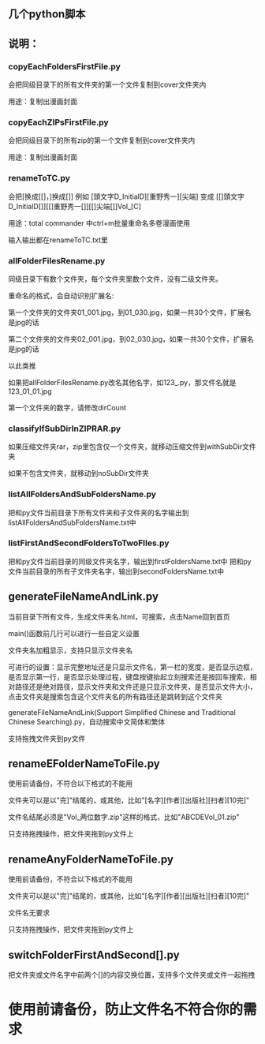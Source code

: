 ## 几个python脚本

## 说明：

### copyEachFoldersFirstFile.py

会把同级目录下的所有文件夹的第一个文件复制到cover文件夹内

用途：复制出漫画封面

### copyEachZIPsFirstFile.py

会把同级目录下的所有zip的第一个文件复制到cover文件夹内

用途：复制出漫画封面

### renameToTC.py

会把[换成[[]，]换成[]]
例如
[頭文字D_InitialD][重野秀一][尖端]
变成
[[]頭文字D_InitialD[]][[]重野秀一[]][[]尖端[]]Vol_[C]

用途：total commander 中ctrl+m批量重命名多卷漫画使用

输入输出都在renameToTC.txt里

### allFolderFilesRename.py

同级目录下有数个文件夹，每个文件夹里数个文件，没有二级文件夹。

重命名的格式，会自动识别扩展名:

第一个文件夹的文件夹01_001.jpg，到01_030.jpg，如果一共30个文件，扩展名是jpg的话

第二个文件夹的文件夹02_001.jpg，到02_030.jpg，如果一共30个文件，扩展名是jpg的话

以此类推

如果把allFolderFilesRename.py改名其他名字，如123_.py，那文件名就是123_01_01.jpg

第一个文件夹的数字，请修改dirCount

### classifyIfSubDirInZIPRAR.py

如果压缩文件夹rar，zip里包含仅一个文件夹，就移动压缩文件到withSubDir文件夹

如果不包含文件夹，就移动到noSubDir文件夹

### listAllFoldersAndSubFoldersName.py

把和py文件当前目录下所有文件夹和子文件夹的名字输出到listAllFoldersAndSubFoldersName.txt中

### listFirstAndSecondFoldersToTwoFIles.py

把和py文件当前目录的同级文件夹名字，输出到firstFoldersName.txt中
把和py文件当前目录的所有子文件夹名字，输出到secondFoldersName.txt中

## generateFileNameAndLink.py

当前目录下所有文件，生成文件夹名.html，可搜索，点击Name回到首页

main()函数前几行可以进行一些自定义设置

文件夹名加粗显示，支持只显示文件夹名

可进行的设置：显示完整地址还是只显示文件名，第一栏的宽度，是否显示边框，是否显示第一行，是否显示处理过程，键盘按键抬起立刻搜索还是按回车搜索，相对路径还是绝对路径，显示文件夹和文件还是只显示文件夹，是否显示文件大小，点击文件夹是搜索包含这个文件夹名的所有路径还是跳转到这个文件夹

generateFileNameAndLink(Support Simplified Chinese and Traditional Chinese Searching).py，自动搜索中文简体和繁体

支持拖拽文件夹到py文件

## renameEFolderNameToFile.py

使用前请备份，不符合以下格式的不能用

文件夹可以是以"完]"结尾的，或其他，比如"[名字][作者][出版社][扫者][10完]"

文件名结尾必须是"Vol_两位数字.zip"这样的格式，比如"ABCDEVol_01.zip"

只支持拖拽操作，把文件夹拖到py文件上

## renameAnyFolderNameToFile.py

使用前请备份，不符合以下格式的不能用

文件夹可以是以"完]"结尾的，或其他，比如"[名字][作者][出版社][扫者][10完]"

文件名无要求

只支持拖拽操作，把文件夹拖到py文件上

## switchFolderFirstAndSecond[].py

把文件夹或文件名字中前两个[]的内容交换位置，支持多个文件夹或文件一起拖拽

# 使用前请备份，防止文件名不符合你的需求